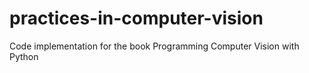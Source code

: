 # practices-in-computer-vision

Code implementation for the book Programming Computer Vision with Python
